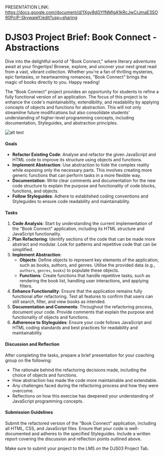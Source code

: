 PRESENTATION LINK: https://docs.google.com/document/d/1Xgy8dGYfNMlgA1kRcJwCrJmaE3SO90PciP-SkywaieY/edit?usp=sharing

# DJS03 Project Brief: Book Connect - Abstractions

Dive into the delightful world of "Book Connect," where literary adventures await at your fingertips! Browse, explore, and uncover your next great read from a vast, vibrant collection. Whether you're a fan of thrilling mysteries, epic fantasies, or heartwarming romances, "Book Connect" brings the magic of books directly to you. Happy reading!

The "Book Connect" project provides an opportunity for students to refine a fully functional version of an application. The focus of this project is to enhance the code's maintainability, extendibility, and readability by applying concepts of objects and functions for abstraction. This will not only streamline future modifications but also consolidate students' understanding of higher-level programming concepts, including documentation, Styleguides, and abstraction principles.

![alt text](image.png)

#### Goals

- **Refactor Existing Code**: Analyse and refactor the given JavaScript and HTML code to improve its structure using objects and functions.
- **Implement Abstraction**: Use abstraction to hide the complex reality while exposing only the necessary parts. This involves creating more generic functions that can perform tasks in a more flexible way.
- **Documentation**: Write clear comments and documentation for the new code structure to explain the purpose and functionality of code blocks, functions, and objects.
- **Follow Styleguides**: Adhere to established coding conventions and Styleguides to ensure code readability and maintainability.

#### Tasks

1. **Code Analysis**: Start by understanding the current implementation of the "Book Connect" application, including its HTML structure and JavaScript functionality.
2. **Plan Refactoring**: Identify sections of the code that can be made more abstract and modular. Look for patterns and repetitive code that can be simplified.
3. **Implement Abstraction**:
   - **Objects**: Define objects to represent key elements of the application, such as books, authors, and genres. Utilise the provided data (e.g., `authors`, `genres`, `books`) to populate these objects.
   - **Functions**: Create functions that handle repetitive tasks, such as rendering the book list, handling user interactions, and applying filters.
4. **Enhance Functionality**: Ensure that the application remains fully functional after refactoring. Test all features to confirm that users can still search, filter, and view books as intended.
5. **Documentation and Comments**: Throughout the refactoring process, document your code. Provide comments that explain the purpose and functionality of objects and functions.
6. **Adherence to Styleguides**: Ensure your code follows JavaScript and HTML coding standards and best practices for readability and maintainability.

#### Discussion and Reflection

After completing the tasks, prepare a brief presentation for your coaching group on the following:

- The rationale behind the refactoring decisions made, including the choice of objects and functions.
- How abstraction has made the code more maintainable and extendable.
- Any challenges faced during the refactoring process and how they were overcome.
- Reflections on how this exercise has deepened your understanding of JavaScript programming concepts.

#### Submission Guidelines

Submit the refactored version of the "Book Connect" application, including all HTML, CSS, and JavaScript files. Ensure that your code is well-documented and adheres to the specified Styleguides. Include a written report covering the discussion and reflection points outlined above.

Make sure to submit your project to the LMS on the DJS03 Project Tab.
